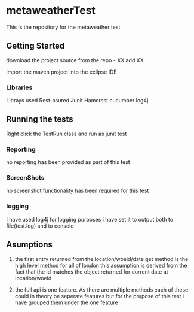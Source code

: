 # metaweatherTest
This is the repository for the metaweather test 

## Getting Started

download the project source from the repo - XX add XX

import the maven project into the eclipse IDE

### Libraries

Librays used 
Rest-asured
Junit 
Hamcrest
cucumber 
log4j


## Running the tests
Right click the TestRun class and run as junit test

### Reporting

no reporting has been provided as part of this test

### ScreenShots

no screenshot functionality has been required for this test

### logging

I have used log4j for logging purposes i have set it to output both to file(test.log) and to console

## Asumptions

1. the first entry returned from the location/woeid/date get method is the high level method for all of london this assumption is derived from the fact that the id matches the object returned for current date at location/woeid 

2. the full api is one feature. As there are multiple methods each of these could in theory be seperate features but for the prupose of this test i have grouped them under the one feature

